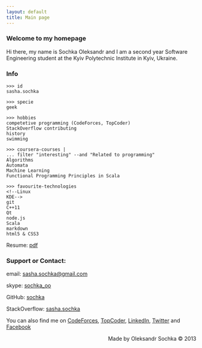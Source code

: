 ```yaml
---
layout: default
title: Main page
---
```

### Welcome to my homepage
Hi there, my name is Sochka Oleksandr and
I am a second year Software Engineering student at the
Kyiv Polytechnic Institute in Kyiv, Ukraine.

### Info

~~~
>>> id
sasha.sochka

>>> specie
geek

>>> hobbies
competetive programming (CodeForces, TopCoder)
StackOverflow contributing
history
swimming

>>> coursera-courses |
... filter "interesting" --and "Related to programming"
Algorithms
Automata
Machine Learning
Functional Programming Principles in Scala

>>> favourite-technologies
<!--Linux
KDE-->
git
C++11
Qt
node.js
Scala
markdown
html5 & CSS3
~~~


Resume: [pdf](/resume.pdf)

### Support or Contact:

email: <sasha.sochka@gmail.com>

skype: [sochka_oo][skype]

GitHub: [sochka][github]

StackOverflow: [sasha.sochka][stackoverflow]

You can also find me on [CodeForces][codeforces], [TopCoder][topcoder],  [LinkedIn][linkedin], [Twitter][twitter] and [Facebook][facebook]

<div style="text-align:right">Made by Oleksandr Sochka &copy; 2013</div>

[github]: https://github.com/sochka
[skype]: skype:sochka
[codeforces]: http://codeforces.com/profile/sasha.sochka
[topcoder]: https://community.topcoder.com/tc?module=MemberProfile&cr=23058966
[linkedin]: https://www.linkedin.com/in/oleksandrsochka
[stackoverflow]: http://stackoverflow.com/users/2149111/sasha-sochka
[twitter]: https://twitter.com/sashasochka
[facebook]: https://www.facebook.com/olexandr.sochka

